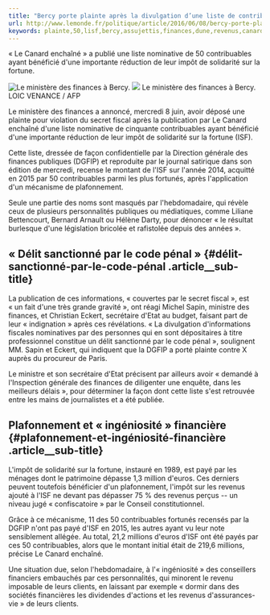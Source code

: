 ```yaml
---
title: "Bercy porte plainte après la divulgation d’une liste de contribuables assujettis à l’ISF"
url: http://www.lemonde.fr/politique/article/2016/06/08/bercy-porte-plainte-apres-la-divulgation-par-le-canard-enchaine-d-une-liste-de-contribuables-assujettis-a-l-isf_4942824_823448.html
keywords: plainte,50,lisf,bercy,assujettis,finances,dune,revenus,canard,secrétaire,porte,liste,dgfip,divulgation,solidarité,contribuables
---
```

« Le Canard enchaîné » a publié une liste nominative de 50 contribuables ayant bénéficié d'une importante réduction de leur impôt de solidarité sur la fortune.

![Le ministère des finances à Bercy.](https://img.lemde.fr/2016/06/08/0/0/768/511/688/0/60/0/af9e822_5840-14w4yum.jpg) ![](https://img.lemde.fr/2016/06/08/0/0/768/511/688/0/60/0/af9e822_5840-14w4yum.jpg) Le ministère des finances à Bercy. LOIC VENANCE / AFP

Le ministère des finances a annoncé, mercredi 8 juin, avoir déposé une plainte pour violation du secret fiscal après la publication par Le Canard enchaîné d'une liste nominative de cinquante contribuables ayant bénéficié d'une importante réduction de leur impôt de solidarité sur la fortune (ISF).

Cette liste, dressée de façon confidentielle par la Direction générale des finances publiques (DGFIP) et reproduite par le journal satirique dans son édition de mercredi, recense le montant de l'ISF sur l'année 2014, acquitté en 2015 par 50 contribuables parmi les plus fortunés, après l'application d'un mécanisme de plafonnement.

Seule une partie des noms sont masqués par l'hebdomadaire, qui révèle ceux de plusieurs personnalités publiques ou médiatiques, comme Liliane Bettencourt, Bernard Arnault ou Hélène Darty, pour dénoncer « le résultat burlesque d'une législation bricolée et rafistolée depuis des années ».

« Délit sanctionné par le code pénal » {#délit-sanctionné-par-le-code-pénal .article__sub-title}
--------------------------------------

La publication de ces informations, « couvertes par le secret fiscal », est « un fait d'une très grande gravité », ont réagi Michel Sapin, ministre des finances, et Christian Eckert, secrétaire d'Etat au budget, faisant part de leur « indignation » après ces révélations. « La divulgation d'informations fiscales nominatives par des personnes qui en sont dépositaires à titre professionnel constitue un délit sanctionné par le code pénal », soulignent MM. Sapin et Eckert, qui indiquent que la DGFIP a porté plainte contre X auprès du procureur de Paris.

Le ministre et son secrétaire d'Etat précisent par ailleurs avoir « demandé à l'Inspection générale des finances de diligenter une enquête, dans les meilleurs délais », pour déterminer la façon dont cette liste s'est retrouvée entre les mains de journalistes et a été publiée.

Plafonnement et « ingéniosité » financière {#plafonnement-et-ingéniosité-financière .article__sub-title}
------------------------------------------

L'impôt de solidarité sur la fortune, instauré en 1989, est payé par les ménages dont le patrimoine dépasse 1,3 million d'euros. Ces derniers peuvent toutefois bénéficier d'un plafonnement, l'impôt sur les revenus ajouté à l'ISF ne devant pas dépasser 75 % des revenus perçus -- un niveau jugé « confiscatoire » par le Conseil constitutionnel.

Grâce à ce mécanisme, 11 des 50 contribuables fortunés recensés par la DGFIP n'ont pas payé d'ISF en 2015, les autres ayant vu leur note sensiblement allégée. Au total, 21,2 millions d'euros d'ISF ont été payés par ces 50 contribuables, alors que le montant initial était de 219,6 millions, précise Le Canard enchaîné.

Une situation due, selon l'hebdomadaire, à l'« ingéniosité » des conseillers financiers embauchés par ces personnalités, qui minorent le revenu imposable de leurs clients, en laissant par exemple « dormir dans des sociétés financières les dividendes d'actions et les revenus d'assurances-vie » de leurs clients.
